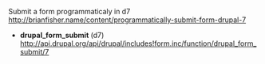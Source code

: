 Submit a form programmaticaly in d7   
http://brianfisher.name/content/programmatically-submit-form-drupal-7

* **drupal_form_submit** (d7)   
http://api.drupal.org/api/drupal/includes!form.inc/function/drupal_form_submit/7